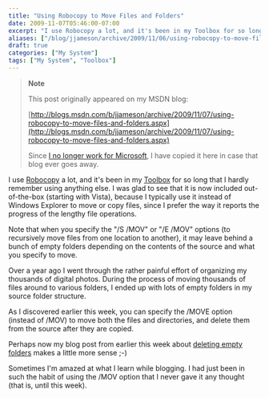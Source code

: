 ```yaml
---
title: "Using Robocopy to Move Files and Folders"
date: 2009-11-07T05:46:00-07:00
excerpt: "I use Robocopy a lot, and it's been in my Toolbox for so long that I hardly remember using anything else. I was glad to see that it is now included out-of-the-box (starting with Vista), because I typically use it instead of Windows Explorer to move or..."
aliases: ["/blog/jjameson/archive/2009/11/06/using-robocopy-to-move-files-and-folders.aspx", "/blog/jjameson/archive/2009/11/07/using-robocopy-to-move-files-and-folders.aspx"]
draft: true
categories: ["My System"]
tags: ["My System", "Toolbox"]
---
```


> **Note**
>
> This post originally appeared on my MSDN blog:
>
> [http://blogs.msdn.com/b/jjameson/archive/2009/11/07/using-robocopy-to-move-files-and-folders.aspx](http://blogs.msdn.com/b/jjameson/archive/2009/11/07/using-robocopy-to-move-files-and-folders.aspx)
>
> Since [I no longer work for Microsoft](/blog/jjameson/2011/09/02/last-day-with-microsoft), I have copied it here in case that blog ever goes away.

I use [Robocopy](http://technet.microsoft.com/en-us/library/cc733145%28WS.10%29.aspx) a lot, and it's been in my [Toolbox](/blog/jjameson/2007/03/22/backedup-and-notbackedup) for so long that I hardly remember using anything else. I was glad to see that it is now included out-of-the-box (starting with Vista), because I typically use it instead of Windows Explorer to move or copy files, since I prefer the way it reports the progress of the lengthy file operations.

Note that when you specify the "/S /MOV" or "/E /MOV" options (to recursively move files from one location to another), it may leave behind a bunch of empty folders depending on the contents of the source and what you specify to move.

Over a year ago I went through the rather painful effort of organizing my thousands of digital photos. During the process of moving thousands of files around to various folders, I ended up with lots of empty folders in my source folder structure.

As I discovered earlier this week, you can specify the /MOVE option (instead of /MOV) to move both the files and directories, and delete them from the source after they are copied.

Perhaps now my blog post from earlier this week about [deleting empty folders](/blog/jjameson/2009/11/03/deleting-empty-folders) makes a little more sense ;-)

Sometimes I'm amazed at what I learn while blogging. I had just been in such the habit of using the /MOV option that I never gave it any thought (that is, until this week).

